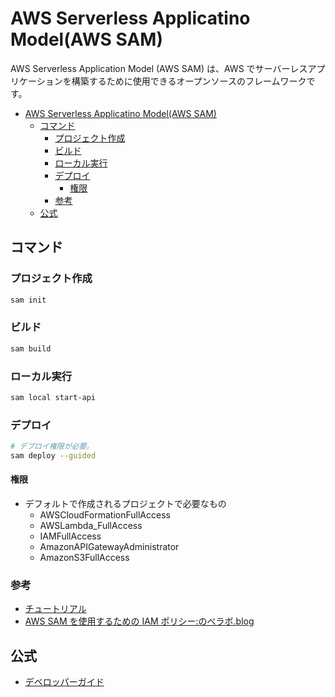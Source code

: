 # AWS Serverless Applicatino Model(AWS SAM)

AWS Serverless Application Model (AWS SAM) は、AWS でサーバーレスアプリケーションを構築するために使用できるオープンソースのフレームワークです。

- [AWS Serverless Applicatino Model(AWS SAM)](#aws-serverless-applicatino-modelaws-sam)
  - [コマンド](#コマンド)
    - [プロジェクト作成](#プロジェクト作成)
    - [ビルド](#ビルド)
    - [ローカル実行](#ローカル実行)
    - [デプロイ](#デプロイ)
      - [権限](#権限)
    - [参考](#参考)
  - [公式](#公式)

## コマンド

### プロジェクト作成

``` bash
sam init
```

### ビルド

``` bash
sam build
```

### ローカル実行

``` bash
sam local start-api
```

### デプロイ

``` bash
# デプロイ権限が必要。
sam deploy --guided
```

#### 権限

- デフォルトで作成されるプロジェクトで必要なもの
    - AWSCloudFormationFullAccess
    - AWSLambda_FullAccess
    - IAMFullAccess
    - AmazonAPIGatewayAdministrator
    - AmazonS3FullAccess

### 参考

- [チュートリアル](https://docs.aws.amazon.com/ja_jp/serverless-application-model/latest/developerguide/serverless-getting-started-hello-world.html)
- [AWS SAM を使用するための IAM ポリシー:のべラボ.blog](https://nobelabo.hatenablog.com/entry/2022/07/31/142738)

## 公式

- [デベロッパーガイド](https://docs.aws.amazon.com/ja_jp/serverless-application-model/latest/developerguide/what-is-sam.html)